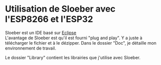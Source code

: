 # Utilisation de Sloeber avec l'ESP8266 et l'ESP32
Sloeber est un IDE basé sur <a href="https://www.eclipse.org/" target="_blank">Eclipse</a><br>
L'avantage de Sloeber est qu'il est fourni "plug and play". Y a juste à télécharger le fichier et à le dézipper. Dans le dossier "Doc", je détaille mon environnement de travail. <br>

Le dossier "Library" contient les librairies que j'utilise avec Sloeber.


